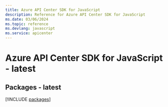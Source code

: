 ```yaml
---
title: Azure API Center SDK for JavaScript
description: Reference for Azure API Center SDK for JavaScript
ms.date: 03/06/2024
ms.topic: reference
ms.devlang: javascript
ms.service: apicenter
---
```

# Azure API Center SDK for JavaScript - latest
## Packages - latest
[!INCLUDE [packages](api-center-index.md)]